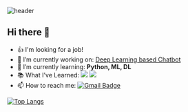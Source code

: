 ![header](https://capsule-render.vercel.app/api?type=wave&color=auto&height=300&section=header&text=Yeseon%20Son&fontSize=90)
<br><h2 align="left">Hi there 👋</h2>

- 👍 I'm looking for a job!
- 🔭 I’m currently working on: [Deep Learning based Chatbot](https://github.com/yeseonson/chatbot-heroes)
- 🌱 I’m currently learning: **Python, ML, DL**
- 📚 What I've Learned: <img src="https://img.shields.io/badge/Python-3766AB?style=flat-square&logo=Python&logoColor=white"/> <img src="https://img.shields.io/badge/R-276DC3?style=flat-square&logo=R&logoColor=white"/>
- 📫 How to reach me: [![Gmail Badge](https://img.shields.io/badge/Gmail-d14836?style=flat-square&logo=Gmail&logoColor=white&link=mailto:ysson96@gmail.com)](mailto:ysson96@gmail.com)

[![Top Langs](https://github-readme-stats.vercel.app/api/top-langs/?username=yeseonson)](https://github.com/anuraghazra/github-readme-stats)
